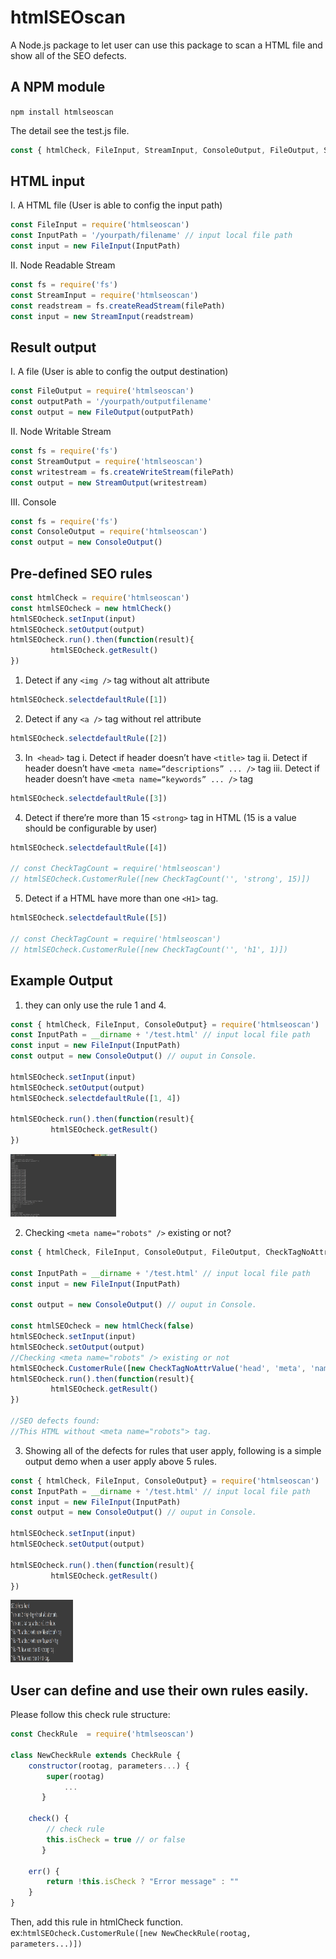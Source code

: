 # htmlSEOscan
A Node.js package to let user can use this package to scan a HTML file and show all of the SEO defects. 

## A NPM module
`npm install htmlseoscan`

The detail see the test.js file.

```js
const { htmlCheck, FileInput, StreamInput, ConsoleOutput, FileOutput, StreamOutput } = require('htmlseoscan')
```


## HTML input
I. A HTML file (User is able to config the input path)

```js
const FileInput = require('htmlseoscan')
const InputPath = '/yourpath/filename' // input local file path 
const input = new FileInput(InputPath)
```

II. Node Readable Stream

```js
const fs = require('fs')
const StreamInput = require('htmlseoscan')
const readstream = fs.createReadStream(filePath)
const input = new StreamInput(readstream)
```

## Result output
I. A file (User is able to config the output destination)

```js
const FileOutput = require('htmlseoscan')
const outputPath = '/yourpath/outputfilename' 
const output = new FileOutput(outputPath)
```

II. Node Writable Stream
```js
const fs = require('fs')
const StreamOutput = require('htmlseoscan')
const writestream = fs.createWriteStream(filePath)
const output = new StreamOutput(writestream)
```

III. Console
```js
const fs = require('fs')
const ConsoleOutput = require('htmlseoscan')
const output = new ConsoleOutput()
```


## Pre-defined SEO rules

```js
const htmlCheck = require('htmlseoscan')
const htmlSEOcheck = new htmlCheck()
htmlSEOcheck.setInput(input)
htmlSEOcheck.setOutput(output)
htmlSEOcheck.run().then(function(result){
         htmlSEOcheck.getResult()
})

```

1. Detect if any `<img />` tag without alt attribute
```js
htmlSEOcheck.selectdefaultRule([1])
```


2. Detect if any `<a />` tag without rel attribute
```js
htmlSEOcheck.selectdefaultRule([2])
```

3. In` <head>` tag
i. Detect if header doesn’t have `<title>` tag
ii. Detect if header doesn’t have `<meta name=“descriptions” ... />` tag
iii. Detect if header doesn’t have `<meta name=“keywords” ... />` tag
```js
htmlSEOcheck.selectdefaultRule([3])
```


4. Detect if there’re more than 15 `<strong>` tag in HTML (15 is a value should be configurable by user)
```js
htmlSEOcheck.selectdefaultRule([4])

// const CheckTagCount = require('htmlseoscan')
// htmlSEOcheck.CustomerRule([new CheckTagCount('', 'strong', 15)])

```

5. Detect if a HTML have more than one `<H1>` tag. 
```js
htmlSEOcheck.selectdefaultRule([5])

// const CheckTagCount = require('htmlseoscan')
// htmlSEOcheck.CustomerRule([new CheckTagCount('', 'h1', 1)])

```


## Example Output
1. they can only use the rule 1 and 4.
```js
const { htmlCheck, FileInput, ConsoleOutput} = require('htmlseoscan')
const InputPath = __dirname + '/test.html' // input local file path 
const input = new FileInput(InputPath)
const output = new ConsoleOutput() // ouput in Console.

htmlSEOcheck.setInput(input)
htmlSEOcheck.setOutput(output)
htmlSEOcheck.selectdefaultRule([1, 4])

htmlSEOcheck.run().then(function(result){
         htmlSEOcheck.getResult()
})
```
<img  src="https://raw.githubusercontent.com/EddieYY/htmlSEOscan/master/img/example1.png" height="100">


2. Checking `<meta name="robots" />` existing or not?
```js
const { htmlCheck, FileInput, ConsoleOutput, FileOutput, CheckTagNoAttrValu } = require('htmlseoscan')

const InputPath = __dirname + '/test.html' // input local file path 
const input = new FileInput(InputPath)

const output = new ConsoleOutput() // ouput in Console.

const htmlSEOcheck = new htmlCheck(false)
htmlSEOcheck.setInput(input)
htmlSEOcheck.setOutput(output)
//Checking <meta name="robots" /> existing or not
htmlSEOcheck.CustomerRule([new CheckTagNoAttrValue('head', 'meta', 'name', 'robots')])
htmlSEOcheck.run().then(function(result){
         htmlSEOcheck.getResult()
})

//SEO defects found:
//This HTML without <meta name="robots"> tag.
```

3. Showing all of the defects for rules that user apply, following is a simple output demo when a user apply above 5 rules.
```js
const { htmlCheck, FileInput, ConsoleOutput} = require('htmlseoscan')
const InputPath = __dirname + '/test.html' // input local file path 
const input = new FileInput(InputPath)
const output = new ConsoleOutput() // ouput in Console.

htmlSEOcheck.setInput(input)
htmlSEOcheck.setOutput(output)

htmlSEOcheck.run().then(function(result){
         htmlSEOcheck.getResult()
})
```
<img  src="https://raw.githubusercontent.com/EddieYY/htmlSEOscan/master/img/example2.png" height="100" width="100">


## User can define and use their own rules easily.
Please follow this check rule structure:
```js
const CheckRule  = require('htmlseoscan')

class NewCheckRule extends CheckRule {
	constructor(rootag, parameters...) {
		super(rootag)
	     	...
	   }

	check() {
		// check rule
	 	this.isCheck = true // or false
	   }

	err() {
		return !this.isCheck ? "Error message" : ""
	} 
}
```
Then, add this rule in htmlCheck function.<br/> 
ex:`htmlSEOcheck.CustomerRule([new NewCheckRule(rootag, parameters...)])`


